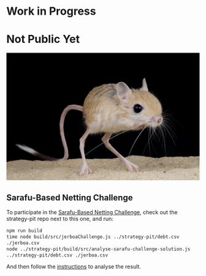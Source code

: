 # Work in Progress
# Not Public Yet

![jerboa](./jerboa.jpg)

## Sarafu-Based Netting Challenge
To participate in the [Sarafu-Based Netting Challenge](https://github.com/ledgerloops/strategy-pit/pull/41), check out the strategy-pit repo next to this one,
and run:
```
npm run build
time node build/src/jerboaChallenge.js ../strategy-pit/debt.csv ./jerboa.csv
node ../strategy-pit/build/src/analyse-sarafu-challenge-solution.js ../strategy-pit/debt.csv ./jerboa.csv
```
And then follow the [instructions](https://github.com/ledgerloops/strategy-pit/tree/sarafu-netting-challenge?tab=readme-ov-file#solution-analysis) to analyse the result.